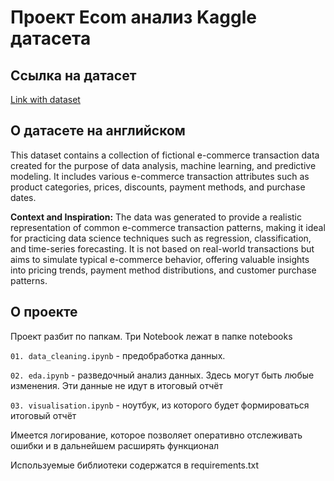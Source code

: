 # Проект Ecom анализ Kaggle датасета

## Ссылка на датасет

[Link with dataset](https://www.kaggle.com/datasets/steve1215rogg/e-commerce-dataset/data)


## О датасете на английском
This dataset contains a collection of fictional e-commerce transaction data created for the purpose of data analysis, machine learning, and predictive modeling. It includes various e-commerce transaction attributes such as product categories, prices, discounts, payment methods, and purchase dates.

**Context and Inspiration:**
The data was generated to provide a realistic representation of common e-commerce transaction patterns, making it ideal for practicing data science techniques such as regression, classification, and time-series forecasting. It is not based on real-world transactions but aims to simulate typical e-commerce behavior, offering valuable insights into pricing trends, payment method distributions, and customer purchase patterns.


## О проекте
Проект разбит по папкам.
Три Notebook лежат в папке notebooks

`01. data_cleaning.ipynb` - предобработка данных. 

`02. eda.ipynb` - разведочный анализ данных. Здесь могут быть любые изменения. Эти данные не идут в итоговый отчёт

`03. visualisation.ipynb` - ноутбук, из которого будет формироваться итоговый отчёт


Имеется логирование, которое позволяет оперативно отслеживать ошибки и в дальнейшем расширять функционал

Используемые библиотеки содержатся в requirements.txt
